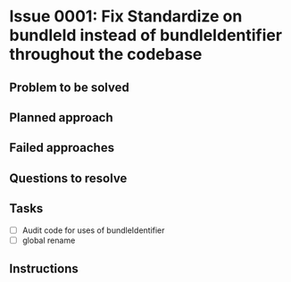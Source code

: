 # Issue 0001: Fix Standardize on bundleId instead of bundleIdentifier throughout the codebase

## Problem to be solved


## Planned approach


## Failed approaches


## Questions to resolve


## Tasks
- [ ] Audit code for uses of bundleIdentifier
- [ ] global rename

## Instructions


